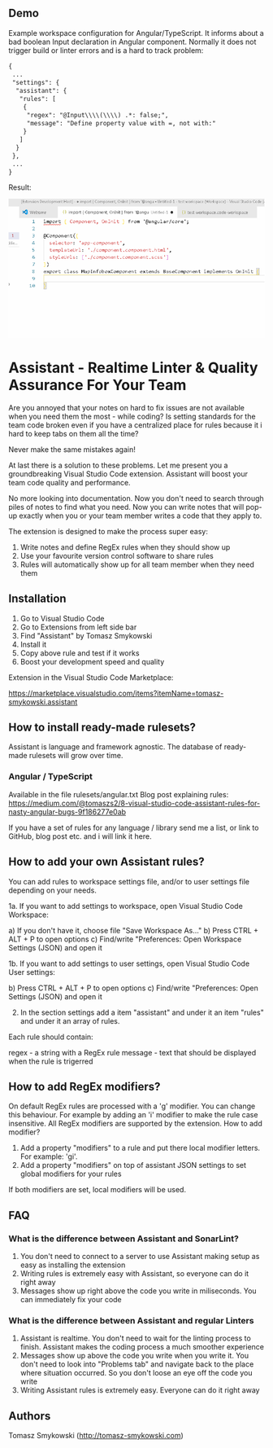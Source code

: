 ## Demo

Example workspace configuration for Angular/TypeScript. It informs about a bad boolean Input declaration in Angular component. Normally it does not trigger build or linter errors and is a hard to track problem:

```
{
 ...
 "settings": {
  "assistant": {
   "rules": [
    {
     "regex": "@Input\\\\(\\\\) .*: false;",
     "message": "Define property value with =, not with:"
    }
   ]
  }
 },
 ...
}
```

Result:

![](demo.gif)

# Assistant - Realtime Linter & Quality Assurance For Your Team

Are you annoyed that your notes on hard to fix issues are not available when you need them the most - while coding? Is setting standards for the team code broken even if you have a centralized place for rules because it i hard to keep tabs on them all the time? 

Never make the same mistakes again!

At last there is a solution to these problems. Let me present you a groundbreaking Visual Studio Code extension. Assistant will boost your team code quality and performance.

No more looking into documentation. Now you don't need to search through piles of notes to find what you need. Now you can write notes that will pop-up exactly when you or your team member writes a code that they apply to. 

The extension is designed to make the process super easy:

1) Write notes and define RegEx rules when they should show up
2) Use your favourite version control software to share rules
3) Rules will automatically show up for all team member when they need them

## Installation

1. Go to Visual Studio Code
2. Go to Extensions from left side bar
3. Find "Assistant" by Tomasz Smykowski
4. Install it
5. Copy above rule and test if it works
6. Boost your development speed and quality

Extension in the Visual Studio Code Marketplace:

https://marketplace.visualstudio.com/items?itemName=tomasz-smykowski.assistant

## How to install ready-made rulesets?

Assistant is language and framework agnostic. The database of ready-made rulesets will grow over time.

### Angular / TypeScript

Available in the file rulesets/angular.txt
Blog post explaining rules: https://medium.com/@tomaszs2/8-visual-studio-code-assistant-rules-for-nasty-angular-bugs-9f186277e0ab

If you have a set of rules for any language / library send me a list, or link to GitHub, blog post etc. and i will link it here.

## How to add your own Assistant rules?

You can add rules to workspace settings file, and/or to user settings file depending on your needs.


1a. If you want to add settings to workspace, open Visual Studio Code Workspace:

a) If you don't have it, choose file "Save Workspace As..."
b) Press CTRL + ALT + P to open options
c) Find/write "Preferences: Open Workspace Settings (JSON) and open it


1b. If you want to add settings to user settings, open Visual Studio Code User settings:

b) Press CTRL + ALT + P to open options
c) Find/write "Preferences: Open Settings (JSON) and open it


2. In the section settings add a item "assistant" and under it an item "rules" and under it an array of rules.

Each rule should contain:

regex - a string with a RegEx rule
message - text that should be displayed when the rule is trigerred

## How to add RegEx modifiers?

On default RegEx rules are processed with a 'g' modifier. You can change this behaviour. For example by adding an 'i' modifier to make the rule case insensitive. All RegEx modifiers are supported by the extension. How to add modifier?

1) Add a property "modifiers" to a rule and put there local modifier letters. For example: 'gi'.
2) Add a property "modifiers" on top of assistant JSON settings to set global modifiers for your rules

If both modifiers are set, local modifiers will be used.

## FAQ

### What is the difference between Assistant and SonarLint?

1. You don't need to connect to a server to use Assistant making setup as easy as installing the extension
2. Writing rules is extremely easy with Assistant, so everyone can do it right away
3. Messages show up right above the code you write in miliseconds. You can immediately fix your code

### What is the difference between Assistant and regular Linters

1. Assistant is realtime. You don't need to wait for the linting process to finish. Assistant makes the coding process a much smoother experience
2. Messages show up above the code you write when you write it. You don't need to look into "Problems tab" and navigate back to the place where situation occurred. So you don't loose an eye off the code you write
3. Writing Assistant rules is extremely easy. Everyone can do it right away

## Authors

Tomasz Smykowski (http://tomasz-smykowski.com)
